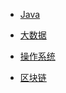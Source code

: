 - [Java](doc/java/readme.md)

- [大数据](doc/大数据/readme.md)

- [操作系统](doc/OperatingSystem/Linux/README.md)

- [区块链](doc/blockchain/readme.md)
